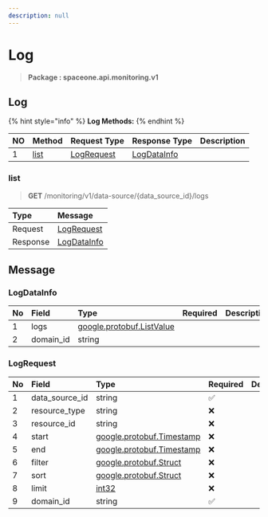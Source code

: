 ```yaml
---
description: null
---
```


# Log

> **Package : spaceone.api.monitoring.v1**

## Log

{% hint style="info" %}
**Log Methods:**
{% endhint %}

| NO | Method | Request Type | Response Type | Description |
| :--- | :--- | :--- | :--- | :--- |
| 1 | [list](log%20%281%29.md#list) | [LogRequest](log%20%281%29.md#logrequest) | [LogDataInfo](log%20%281%29.md#logdatainfo) |  |

### list

> **GET** /monitoring/v1/data-source/{data\_source\_id}/logs

| Type | Message |
| :--- | :--- |
| Request | [LogRequest](log%20%281%29.md#logrequest) |
| Response | [LogDataInfo](log%20%281%29.md#logdatainfo) |

## Message

### LogDataInfo

| No | Field | Type | Required | Description |
| :--- | :--- | :--- | :--- | :--- |
| 1 | logs | [google.protobuf.ListValue](https://developers.google.com/protocol-buffers/docs/reference/overview) |  |  |
| 2 | domain\_id | string |  |  |

### LogRequest

| No | Field | Type | Required | Description |
| :--- | :--- | :--- | :--- | :--- |
| 1 | data\_source\_id | string | ✅ |  |
| 2 | resource\_type | string | ❌ |  |
| 3 | resource\_id | string | ❌ |  |
| 4 | start | [google.protobuf.Timestamp](https://github.com/protocolbuffers/protobuf/blob/master/src/google/protobuf/timestamp.proto) | ❌ |  |
| 5 | end | [google.protobuf.Timestamp](https://github.com/protocolbuffers/protobuf/blob/master/src/google/protobuf/timestamp.proto) | ❌ |  |
| 6 | filter | [google.protobuf.Struct](https://github.com/protocolbuffers/protobuf/blob/master/src/google/protobuf/struct.proto) | ❌ |  |
| 7 | sort | [google.protobuf.Struct](https://github.com/protocolbuffers/protobuf/blob/master/src/google/protobuf/struct.proto) | ❌ |  |
| 8 | limit | [int32](https://github.com/protocolbuffers/protobuf/blob/master/src/google/protobuf/type.proto) | ❌ |  |
| 9 | domain\_id | string | ✅ |  |

